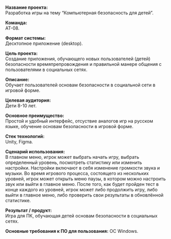 <b>Название проекта:</b>  
Разработка игры на тему “Компьютерная безопасность для детей”.

<b>Команда:</b>  
АТ-08.

<b>Формат системы:</b>  
Десктопное приложение (desktop).

<b>Цель проекта:</b>  
Создание приложения, обучающего новых пользователей (детей) безопасности времяпрепровождения и правильной манере общения с пользователями в социальных сетях.

<b>Описание:</b>  
Обучает пользователей основам безопасности в социальной сети в игровой форме.

<b>Целевая аудитория:</b>  
Дети 8-10 лет.

<b>Основное преимущество:</b>  
Простой и удобный интерфейс, отсуствие аналогов игр на русском языке, обучение основам безопасности в игровой форме.

<b>Стек технологий:</b>  
Unity, Figma.

<b>Сценарий использования:</b>  
В главном меню, игрок может выбрать начать игру, выбрать определенный уровень, посмотреть статистику или изменить настройки. Настройки включают в себя изменение громкости звука и музыки. Во время игрового процесса, состоящего из нескольких уровней, игрок может открыть меню паузы, в котором можно настроить звук или выйти в главное меню. После того, как будет пройден тест в конце каждого из уровней, игрок может либо продолжить игру, либо выйти в главное меню, либо проверить свои результаты в обновлённой статистике.

<b>Результат / продукт:</b>  
Игра для ПК, обучающая детей основам безопасности в социальных сетях.

<b>Основные требования к ПО для пользования:</b>  ОС Windows.
